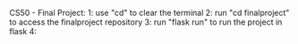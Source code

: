CS50 - Final Project:
1: use "cd" to clear the terminal
2: run "cd finalproject" to access the finalproject repository
3: run "flask run" to run the project in flask
4: 
